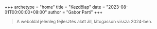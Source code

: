 +++
archetype = "home"
title = "Kezdőlap"
date = "2023-08-01T00:00:00+08:00"
author = "Gabor Parti"
+++

> A weboldal jelenleg fejlesztés alatt áll, látogasson vissza 2024-ben.